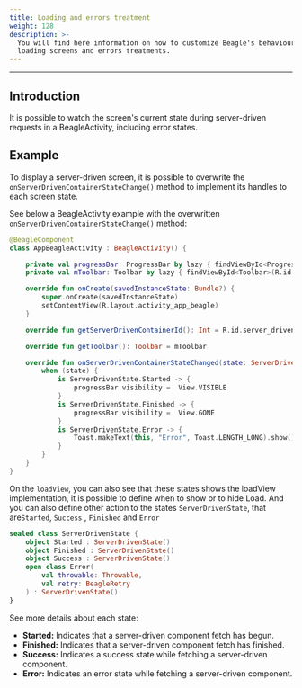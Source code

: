 ```yaml
---
title: Loading and errors treatment
weight: 128
description: >-
  You will find here information on how to customize Beagle's behaviour to each
  loading screens and errors treatments.
---
```


---

## Introduction

It is possible to watch the screen's current state during server-driven requests in a BeagleActivity, including error states. 

## Example

To display a server-driven screen, it is possible to overwrite the `onServerDrivenContainerStateChange()` method to implement its handles to each screen state.

See below a BeagleActivity example with the overwritten `onServerDrivenContainerStateChange()` method:


```kotlin
@BeagleComponent
class AppBeagleActivity : BeagleActivity() {

    private val progressBar: ProgressBar by lazy { findViewById<ProgressBar>(R.id.progress_bar) }
    private val mToolbar: Toolbar by lazy { findViewById<Toolbar>(R.id.custom_toolbar) }

    override fun onCreate(savedInstanceState: Bundle?) {
        super.onCreate(savedInstanceState)
        setContentView(R.layout.activity_app_beagle)
    }

    override fun getServerDrivenContainerId(): Int = R.id.server_driven_container

    override fun getToolbar(): Toolbar = mToolbar

    override fun onServerDrivenContainerStateChanged(state: ServerDrivenState) {
        when (state) {
            is ServerDrivenState.Started -> {
                progressBar.visibility =  View.VISIBLE
            }
            is ServerDrivenState.Finished -> {
                progressBar.visibility =  View.GONE
            }
            is ServerDrivenState.Error -> {
                Toast.makeText(this, "Error", Toast.LENGTH_LONG).show()
            }
        }
    }
}
```


On the `loadView`, you can also see that these states shows the loadView implementation, it is possible to define when to show or to hide Load. And you can also define other action to the states `ServerDrivenState`, that are`Started`, `Success` , `Finished` and `Error`

```kotlin
sealed class ServerDrivenState {
    object Started : ServerDrivenState()
    object Finished : ServerDrivenState()
    object Success : ServerDrivenState()
    open class Error(
        val throwable: Throwable, 
        val retry: BeagleRetry
    ) : ServerDrivenState()
}
```

See more details about each state:

* **Started:** Indicates that a server-driven component fetch has begun.
* **Finished:** Indicates that a server-driven component fetch has finished.
* **Success:** Indicates a success state while fetching a server-driven component.
* **Error:** Indicates an error state while fetching a server-driven component.
